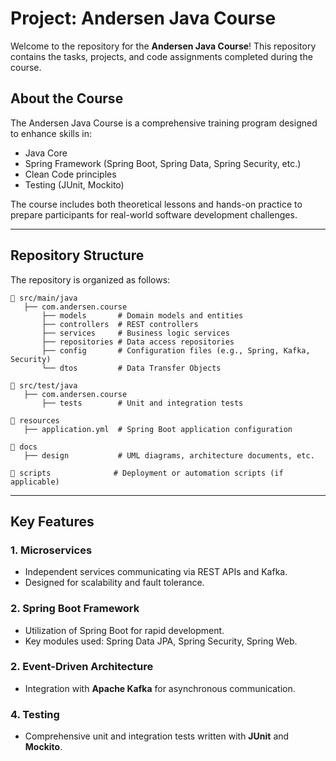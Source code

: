 # Project: Andersen Java Course

Welcome to the repository for the **Andersen Java Course**! This repository contains the tasks, projects, and code assignments completed during the course.

## About the Course

The Andersen Java Course is a comprehensive training program designed to enhance skills in:
- Java Core
- Spring Framework (Spring Boot, Spring Data, Spring Security, etc.)
- Clean Code principles
- Testing (JUnit, Mockito)

The course includes both theoretical lessons and hands-on practice to prepare participants for real-world software development challenges.

---

## Repository Structure

The repository is organized as follows:

```plaintext
📂 src/main/java
   ├── com.andersen.course
       ├── models       # Domain models and entities
       ├── controllers  # REST controllers
       ├── services     # Business logic services
       ├── repositories # Data access repositories
       ├── config       # Configuration files (e.g., Spring, Kafka, Security)
       └── dtos         # Data Transfer Objects

📂 src/test/java
   ├── com.andersen.course
       ├── tests        # Unit and integration tests

📂 resources
   ├── application.yml  # Spring Boot application configuration

📂 docs
   ├── design           # UML diagrams, architecture documents, etc.

📂 scripts              # Deployment or automation scripts (if applicable)
```

---

## Key Features

### 1. Microservices
- Independent services communicating via REST APIs and Kafka.
- Designed for scalability and fault tolerance.

### 2. Spring Boot Framework
- Utilization of Spring Boot for rapid development.
- Key modules used: Spring Data JPA, Spring Security, Spring Web.

### 2. Event-Driven Architecture
- Integration with **Apache Kafka** for asynchronous communication.

### 4. Testing
- Comprehensive unit and integration tests written with **JUnit** and **Mockito**.


